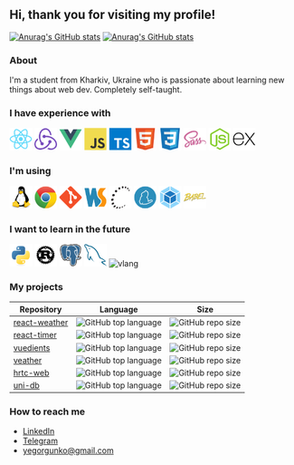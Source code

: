 ## Hi, thank you for visiting my profile!

[![Anurag's GitHub stats](https://github-readme-stats.vercel.app/api?username=yegorgunko&show_icons=true&hide=issues&count_private=true&theme=dark&bg_color=0D1117&hide_border=true)](https://github.com/anuraghazra/github-readme-stats)
[![Anurag's GitHub stats](https://github-readme-stats.vercel.app/api/top-langs?username=yegorgunko&layout=compact&langs_count=7&theme=dark&bg_color=0D1117&hide_border=true)](https://github.com/anuraghazra/github-readme-stats)

### About

I'm a student from Kharkiv, Ukraine who is passionate about learning new things about web dev. Completely self-taught.

### I have experience with

<img alt="react" width="40" src="https://raw.githubusercontent.com/devicons/devicon/master/icons/react/react-original.svg" /> <img alt="redux" width="40" src="https://raw.githubusercontent.com/devicons/devicon/master/icons/redux/redux-original.svg" /> <img alt="vuejs" width="40" src="https://raw.githubusercontent.com/devicons/devicon/master/icons/vuejs/vuejs-original.svg" /> <img alt="javascript" width="40" src="https://raw.githubusercontent.com/devicons/devicon/master/icons/javascript/javascript-original.svg" /> <img alt="typescript" width="40" src="https://raw.githubusercontent.com/devicons/devicon/master/icons/typescript/typescript-original.svg" /> <img alt="html5" width="40" src="https://raw.githubusercontent.com/devicons/devicon/master/icons/html5/html5-original.svg" /> <img alt="css3" width="40" src="https://raw.githubusercontent.com/devicons/devicon/master/icons/css3/css3-original.svg" /> <img alt="sass" width="40" src="https://raw.githubusercontent.com/devicons/devicon/master/icons/sass/sass-original.svg" /> <img alt="nodejs" width="40" src="https://raw.githubusercontent.com/devicons/devicon/master/icons/nodejs/nodejs-original.svg" /> <img alt="express" width="40" src="https://raw.githubusercontent.com/devicons/devicon/master/icons/express/express-original.svg" />

### I'm using

<img alt="linux" width="40" src="https://raw.githubusercontent.com/devicons/devicon/master/icons/linux/linux-original.svg" /> <img alt="chrome" width="40" src="https://raw.githubusercontent.com/devicons/devicon/master/icons/chrome/chrome-original.svg" /> <img alt="git" width="40" src="https://raw.githubusercontent.com/devicons/devicon/master/icons/git/git-original.svg" /> <img alt="webstorm" width="40" src="https://raw.githubusercontent.com/devicons/devicon/master/icons/webstorm/webstorm-original.svg" /> <img alt="ssh" width="40" src="https://raw.githubusercontent.com/devicons/devicon/master/icons/ssh/ssh-original.svg" /> <img alt="yarn" width="40" src="https://raw.githubusercontent.com/devicons/devicon/master/icons/yarn/yarn-original.svg" /> <img alt="webpack" width="40" src="https://raw.githubusercontent.com/devicons/devicon/master/icons/webpack/webpack-original.svg" /> <img alt="babel" width="40" src="https://raw.githubusercontent.com/devicons/devicon/master/icons/babel/babel-original.svg" />

### I want to learn in the future

<img alt="python" width="40" src="https://raw.githubusercontent.com/devicons/devicon/master/icons/python/python-original.svg" /> <img alt="rust" width="40" src="https://raw.githubusercontent.com/devicons/devicon/master/icons/rust/rust-plain.svg" /> <img alt="postgresql" width="40" src="https://raw.githubusercontent.com/devicons/devicon/master/icons/postgresql/postgresql-original.svg" /> <img alt="mysql" width="40" src="https://raw.githubusercontent.com/devicons/devicon/master/icons/mysql/mysql-original.svg" /> <img alt="vlang" width="40" src="https://raw.githubusercontent.com/vlang/v-logo/master/dist/v-logo.svg" />

### My projects

| Repository | Language | Size |
| --- | --- | --- |
| [react-weather](https://github.com/yegorgunko/react-weather) | ![GitHub top language](https://img.shields.io/github/languages/top/yegorgunko/react-weather?style=for-the-badge) | ![GitHub repo size](https://img.shields.io/github/repo-size/yegorgunko/react-weather?style=for-the-badge) |
| [react-timer](https://github.com/yegorgunko/react-timer) | ![GitHub top language](https://img.shields.io/github/languages/top/yegorgunko/react-timer?style=for-the-badge) | ![GitHub repo size](https://img.shields.io/github/repo-size/yegorgunko/react-timer?style=for-the-badge) |
| [vuedients](https://github.com/yegorgunko/vuedients) | ![GitHub top language](https://img.shields.io/github/languages/top/yegorgunko/vuedients?style=for-the-badge) | ![GitHub repo size](https://img.shields.io/github/repo-size/yegorgunko/vuedients?style=for-the-badge) |
| [veather](https://github.com/yegorgunko/veather) | ![GitHub top language](https://img.shields.io/github/languages/top/yegorgunko/veather?style=for-the-badge)   | ![GitHub repo size](https://img.shields.io/github/repo-size/yegorgunko/veather?style=for-the-badge) |
| [hrtc-web](https://github.com/yegorgunko/hrtc-web) | ![GitHub top language](https://img.shields.io/github/languages/top/yegorgunko/hrtc-web?style=for-the-badge) | ![GitHub repo size](https://img.shields.io/github/repo-size/yegorgunko/hrtc-web?style=for-the-badge) |
| [uni-db](https://github.com/yegorgunko/uni-db) | ![GitHub top language](https://img.shields.io/github/languages/top/yegorgunko/uni-db?style=for-the-badge) | ![GitHub repo size](https://img.shields.io/github/repo-size/yegorgunko/uni-db?style=for-the-badge) |

### How to reach me

- [LinkedIn](https://linkedin.com/in/yegorgunko)
- [Telegram](https://t.me/yegorgunko)
- [yegorgunko@gmail.com](mailto:yegorgunko@gmail.com)
